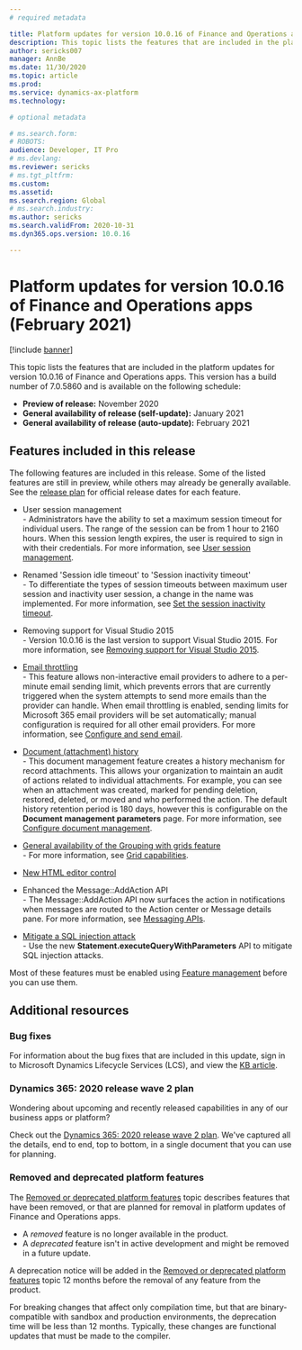 ```yaml
---
# required metadata

title: Platform updates for version 10.0.16 of Finance and Operations apps (February 2021)
description: This topic lists the features that are included in the platform updates for version 10.0.16 of Finance and Operations apps.
author: sericks007
manager: AnnBe
ms.date: 11/30/2020
ms.topic: article
ms.prod: 
ms.service: dynamics-ax-platform
ms.technology: 

# optional metadata

# ms.search.form: 
# ROBOTS: 
audience: Developer, IT Pro
# ms.devlang: 
ms.reviewer: sericks
# ms.tgt_pltfrm: 
ms.custom: 
ms.assetid:
ms.search.region: Global
# ms.search.industry: 
ms.author: sericks
ms.search.validFrom: 2020-10-31
ms.dyn365.ops.version: 10.0.16

---
```

# Platform updates for version 10.0.16 of Finance and Operations apps (February 2021)

[!include [banner](../includes/banner.md)]

This topic lists the features that are included in the platform updates for version 10.0.16 of Finance and Operations apps. This version has a build number of 7.0.5860 and is available on the following schedule:

- **Preview of release:** November 2020
- **General availability of release (self-update):** January 2021
- **General availability of release (auto-update):** February 2021

## Features included in this release

The following features are included in this release. Some of the listed features are still in preview, while others may already be generally available. See the [release plan](https://docs.microsoft.com/dynamics365-release-plan/2020wave2/finance-operations/finance-operations-crossapp-capabilities/planned-features) for official release dates for each feature.

-  User session management<br>- Administrators have the ability to set a maximum session timeout for individual users.  The range of the session can be from 1 hour to 2160 hours.  When this session length expires, the user is required to sign in with their credentials. For more information, see [User session management](../sysadmin/user-session-management.md).

-  Renamed 'Session idle timeout' to 'Session inactivity timeout'<br>- To differentiate the types of session timeouts between maximum user session and inactivity user session, a change in the name was implemented. For more information, see [Set the session inactivity timeout](../sysadmin/session-idle-timeout.md).

-  Removing support for Visual Studio 2015<br>- Version 10.0.16 is the last version to support Visual Studio 2015. For more information, see [
Removing support for Visual Studio 2015](removed-deprecated-features-platform-updates.md#visual-studio-2015).

-  [Email throttling](https://docs.microsoft.com/dynamics365-release-plan/2020wave2/finance-operations/finance-operations-crossapp-capabilities/email-throttling)<br>- This feature allows non-interactive email providers to adhere to a per-minute email sending limit, which prevents errors that are currently triggered when the system attempts to send more emails than the provider can handle. When email throttling is enabled, sending limits for Microsoft 365 email providers will be set automatically; manual configuration is required for all other email providers. For more information, see 
[Configure and send email](https://docs.microsoft.com/dynamics365/fin-ops-core/fin-ops/organization-administration/configure-email).

-  [Document (attachment) history](https://docs.microsoft.com/dynamics365-release-plan/2020wave2/finance-operations/finance-operations-crossapp-capabilities/document-attachment-history)<br>- This document management feature creates a history mechanism for record attachments. This allows your organization to maintain an audit of actions related to individual attachments. For example, you can see when an attachment was created, marked for pending deletion, restored, deleted, or moved and who performed the action. The default history retention period is 180 days, however this is configurable on the **Document management parameters** page. For more information, see 
[Configure document management](https://docs.microsoft.com/dynamics365/fin-ops-core/fin-ops/organization-administration/configure-document-management).

-  [General availability of the Grouping with grids feature](https://docs.microsoft.com/dynamics365-release-plan/2020wave2/finance-operations/finance-operations-crossapp-capabilities/grouping-subtotals-grids-general-availability)<br>- For more information, see 
[Grid capabilities](https://docs.microsoft.com/dynamics365/fin-ops-core/fin-ops/get-started/grid-capabilities#grouping-tabular-data).

-  [New HTML editor control](https://docs.microsoft.com/dynamics365-release-plan/2020wave2/finance-operations/finance-operations-crossapp-capabilities/new-html-editor-control)<br>

-  Enhanced the Message::AddAction API<br>- The Message::AddAction API now surfaces the action in notifications when messages are routed to the Action center or Message details pane. For more information, see [Messaging APIs](https://docs.microsoft.com/dynamics365/fin-ops-core/dev-itpro/user-interface/messaging-api-center-bar-details#message).

- [Mitigate a SQL injection attack](../dev-ref/query-with-parameters.md)<br>- Use the new **Statement.executeQueryWithParameters** API to mitigate SQL injection attacks.

Most of these features must be enabled using [Feature management](../../fin-ops/get-started/feature-management/feature-management-overview.md) before you can use them.

## Additional resources

### Bug fixes

For information about the bug fixes that are included in this update, sign in to Microsoft Dynamics Lifecycle Services (LCS), and view the [KB article](https://fix.lcs.dynamics.com/Issue/Details?bugId=528995&dbType=3&qc=267a545fabd24e111868bedc16716f5713a785ed096cdb6209526f41631e41db).

### Dynamics 365: 2020 release wave 2 plan

Wondering about upcoming and recently released capabilities in any of our business apps or platform?

Check out the [Dynamics 365: 2020 release wave 2 plan](https://docs.microsoft.com/dynamics365-release-plan/2020wave2/). We've captured all the details, end to end, top to bottom, in a single document that you can use for planning.

### Removed and deprecated platform features

The [Removed or deprecated platform features](removed-deprecated-features-platform-updates.md) topic describes features that have been removed, or that are planned for removal in platform updates of Finance and Operations apps.

- A *removed* feature is no longer available in the product.
- A *deprecated* feature isn't in active development and might be removed in a future update.

A deprecation notice will be added in the [Removed or deprecated platform features](removed-deprecated-features-platform-updates.md) topic 12 months before the removal of any feature from the product.

For breaking changes that affect only compilation time, but that are binary-compatible with sandbox and production environments, the deprecation time will be less than 12 months. Typically, these changes are functional updates that must be made to the compiler.
